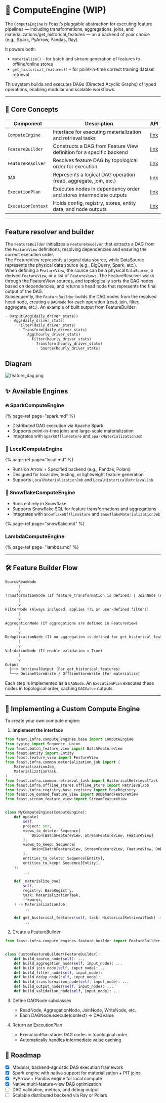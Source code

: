# 🧠 ComputeEngine (WIP)

The `ComputeEngine` is Feast’s pluggable abstraction for executing feature pipelines — including transformations, aggregations, joins, and materializations/get_historical_features — on a backend of your choice (e.g., Spark, PyArrow, Pandas, Ray).

It powers both:

- `materialize()` – for batch and stream generation of features to offline/online stores
- `get_historical_features()` – for point-in-time correct training dataset retrieval

This system builds and executes DAGs (Directed Acyclic Graphs) of typed operations, enabling modular and scalable workflows.

---

## 🧠 Core Concepts

| Component          | Description                                                          | API                                                                                                                         |
|--------------------|----------------------------------------------------------------------|-----------------------------------------------------------------------------------------------------------------------------|
| `ComputeEngine`    | Interface for executing materialization and retrieval tasks          | [link](https://github.com/feast-dev/feast/blob/master/sdk/python/feast/infra/compute_engines/base.py)                       |
| `FeatureBuilder`   | Constructs a DAG from Feature View definition for a specific backend | [link](https://github.com/feast-dev/feast/blob/master/sdk/python/feast/infra/compute_engines/feature_builder.py)            |
| `FeatureResolver`  | Resolves feature DAG by topological order for execution              | [link](https://github.com/feast-dev/feast/blob/master/sdk/python/feast/infra/compute_engines/feature_resolver.py)           |
| `DAG`              | Represents a logical DAG operation (read, aggregate, join, etc.)     | [link](https://github.com/feast-dev/feast/blob/master/sdk/python/feast/infra/compute_engines/dag/README.md)                 |
| `ExecutionPlan`    | Executes nodes in dependency order and stores intermediate outputs   | [link](https://github.com/feast-dev/feast/blob/master/sdk/python/feast/infra/compute_engines/dag/README.md)         |
| `ExecutionContext` | Holds config, registry, stores, entity data, and node outputs        | [link](https://github.com/feast-dev/feast/blob/master/sdk/python/feast/infra/compute_engines/dag/README.md)         |

---

## Feature resolver and builder
The `FeatureBuilder` initializes a `FeatureResolver` that extracts a DAG from the `FeatureView` definitions, resolving dependencies and ensuring the correct execution order. \
The FeatureView represents a logical data source, while DataSource represents the physical data source (e.g., BigQuery, Spark, etc.). \
When defining a `FeatureView`, the source can be a physical `DataSource`, a derived `FeatureView`, or a list of `FeatureViews`. 
The FeatureResolver walks through the FeatureView sources, and topologically sorts the DAG nodes based on dependencies, and returns a head node that represents the final output of the DAG. \
Subsequently, the `FeatureBuilder` builds the DAG nodes from the resolved head node, creating a `DAGNode` for each operation (read, join, filter, aggregate, etc.).
An example of built output from FeatureBuilder:
```markdown
- Output(Agg(daily_driver_stats))
  - Agg(daily_driver_stats)
    - Filter(daily_driver_stats)
      - Transform(daily_driver_stats)
        - Agg(hourly_driver_stats)
          - Filter(hourly_driver_stats)
            - Transform(hourly_driver_stats)
              - Source(hourly_driver_stats)
```

## Diagram
![feature_dag.png](feature_dag.png)


## ✨ Available Engines


### 🔥 SparkComputeEngine

{% page-ref page="spark.md" %}

- Distributed DAG execution via Apache Spark
- Supports point-in-time joins and large-scale materialization
- Integrates with `SparkOfflineStore` and `SparkMaterializationJob`

### 🧪 LocalComputeEngine

{% page-ref page="local.md" %}

- Runs on Arrow + Specified backend (e.g., Pandas, Polars)
- Designed for local dev, testing, or lightweight feature generation
- Supports `LocalMaterializationJob` and `LocalHistoricalRetrievalJob`

### 🧊 SnowflakeComputeEngine

- Runs entirely in Snowflake
- Supports Snowflake SQL for feature transformations and aggregations
- Integrates with `SnowflakeOfflineStore` and `SnowflakeMaterializationJob`

{% page-ref page="snowflake.md" %}

### LambdaComputeEngine

{% page-ref page="lambda.md" %}

---

## 🛠️ Feature Builder Flow 
```markdown
SourceReadNode
      |
      v
TransformationNode (If feature_transformation is defined) | JoinNode (default behavior for multiple sources)
      |
      v
FilterNode (Always included; applies TTL or user-defined filters)
      |
      v
AggregationNode (If aggregations are defined in FeatureView)
      |
      v
DeduplicationNode (If no aggregation is defined for get_historical_features) 
      |
      v
ValidationNode (If enable_validation = True)
      |
      v
Output
  ├──> RetrievalOutput (For get_historical_features)
  └──> OnlineStoreWrite / OfflineStoreWrite (For materialize)
```

Each step is implemented as a `DAGNode`. An `ExecutionPlan` executes these nodes in topological order, caching `DAGValue` outputs.

---

## 🧩 Implementing a Custom Compute Engine

To create your own compute engine:

1. **Implement the interface**

```python
from feast.infra.compute_engines.base import ComputeEngine
from typing import Sequence, Union
from feast.batch_feature_view import BatchFeatureView
from feast.entity import Entity
from feast.feature_view import FeatureView
from feast.infra.common.materialization_job import (
    MaterializationJob,
    MaterializationTask,
)
from feast.infra.common.retrieval_task import HistoricalRetrievalTask
from feast.infra.offline_stores.offline_store import RetrievalJob
from feast.infra.registry.base_registry import BaseRegistry
from feast.on_demand_feature_view import OnDemandFeatureView
from feast.stream_feature_view import StreamFeatureView


class MyComputeEngine(ComputeEngine):
    def update(
        self,
        project: str,
        views_to_delete: Sequence[
            Union[BatchFeatureView, StreamFeatureView, FeatureView]
        ],
        views_to_keep: Sequence[
            Union[BatchFeatureView, StreamFeatureView, FeatureView, OnDemandFeatureView]
        ],
        entities_to_delete: Sequence[Entity],
        entities_to_keep: Sequence[Entity],
    ):
        ...
   
    def _materialize_one(
        self,
        registry: BaseRegistry,
        task: MaterializationTask,
        **kwargs,
    ) -> MaterializationJob:
        ...

    def get_historical_features(self, task: HistoricalRetrievalTask) -> RetrievalJob:
        ...

```

2. Create a FeatureBuilder
```python
from feast.infra.compute_engines.feature_builder import FeatureBuilder


class CustomFeatureBuilder(FeatureBuilder):
    def build_source_node(self): ...
    def build_aggregation_node(self, input_node): ...
    def build_join_node(self, input_node): ...
    def build_filter_node(self, input_node):
    def build_dedup_node(self, input_node):
    def build_transformation_node(self, input_node): ...
    def build_output_nodes(self, input_node): ...
    def build_validation_node(self, input_node): ...
```

3. Define DAGNode subclasses
    * ReadNode, AggregationNode, JoinNode, WriteNode, etc.
    * Each DAGNode.execute(context) -> DAGValue

4. Return an ExecutionPlan
   * ExecutionPlan stores DAG nodes in topological order
   * Automatically handles intermediate value caching 

## 🚧 Roadmap
- [x] Modular, backend-agnostic DAG execution framework
- [x] Spark engine with native support for materialization + PIT joins
- [x] PyArrow + Pandas engine for local compute
- [x] Native multi-feature-view DAG optimization
- [ ] DAG validation, metrics, and debug output
- [ ] Scalable distributed backend via Ray or Polars
